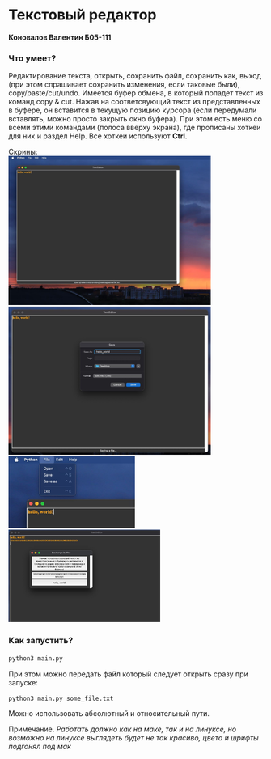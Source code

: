 # Текстовый редактор

**Коновалов Валентин Б05-111**

### Что умеет?
Редактирование текста, открыть, сохранить файл, сохранить как, выход (при этом спрашивает сохранить изменения, если таковые были), copy/paste/cut/undo. Имеется буфер обмена, в который попадет текст из команд copy & cut. Нажав на соответсвующий текст из представленных в буфере, он вставится в текущую позицию курсора (если передумали вставлять, можно просто закрыть окно буфера). При этом есть меню со всеми этими командами (полоса вверху экрана), где прописаны хоткеи для них и раздел Help. Все хоткеи используют **Ctrl**.

Скрины:  
<img src="https://github.com/valkon29/TextEditor/blob/dev/images/photo_2022-04-17%2000.32.20.jpeg" width="400"/>
<img src="https://github.com/valkon29/TextEditor/blob/dev/images/photo_2022-04-17%2000.32.36.jpeg" width="400"/>
<img src="https://github.com/valkon29/TextEditor/blob/dev/images/photo_2022-04-17%2000.32.29.jpeg" width="250"/>
<img src="https://github.com/valkon29/TextEditor/blob/dev/images/photo_2022-04-17%2000.32.39.jpeg" width="300"/>

### Как запустить?
```bash
python3 main.py
```
При этом можно передать файл который следует открыть сразу при запуске:
```bash
python3 main.py some_file.txt
```
Можно использовать абсолютный и относительный пути.

Примечание. *Работать должно как на маке, так и на линуксе, но возможно на линуксе выглядеть будет не так красиво, цвета и шрифты подгонял под мак*
